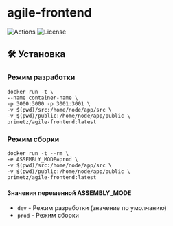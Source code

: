 # agile-frontend

![Actions](https://github.com/primetz/agile-frontend/actions/workflows/main.yml/badge.svg)
![License](https://img.shields.io/github/license/primetz/agile-frontend)

## :hammer_and_wrench: Установка

### Режим разработки
```shell
docker run -t \
--name container-name \
-p 3000:3000 -p 3001:3001 \
-v $(pwd)/src:/home/node/app/src \
-v $(pwd)/public:/home/node/app/public \
primetz/agile-frontend:latest
 ```

### Режим сборки

```shell
docker run -t --rm \
-e ASSEMBLY_MODE=prod \
-v $(pwd)/src:/home/node/app/src \
-v $(pwd)/public:/home/node/app/public \
primetz/agile-frontend:latest
```

#### Значения переменной ASSEMBLY_MODE
* ```dev``` - Режим разработки (значение по умолчанию)
* ```prod``` - Режим сборки
